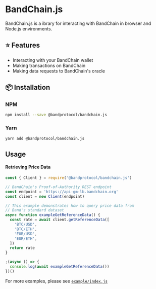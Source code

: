 # BandChain.js

BandChain.js is a ibrary for interacting with BandChain in browser and Node.js environments.

## ⭐️ Features

- Interacting with your BandChain wallet
- Making transactions on BandChain
- Making data requests to BandChain's oracle

## 📦 Installation

### NPM

```bash
npm install --save @bandprotocol/bandchain.js
```

### Yarn

```bash
yarn add @bandprotocol/bandchain.js
```

## Usage

#### Retrieving Price Data

```js
const { Client } = require('@bandprotocol/bandchain.js')

// BandChain's Proof-of-Authority REST endpoint
const endpoint = 'https://api-gm-lb.bandchain.org'
const client = new Client(endpoint)

// This example demonstrates how to query price data from
// Band's standard dataset
async function exampleGetReferenceData() {
  const rate = await client.getReferenceData([
    'BTC/USD',
    'BTC/ETH',
    'EUR/USD',
    'EUR/ETH',
  ])
  return rate
}

;(async () => {
  console.log(await exampleGetReferenceData())
})()
```

For more examples, please see [`example/index.js`](example/index.js)
